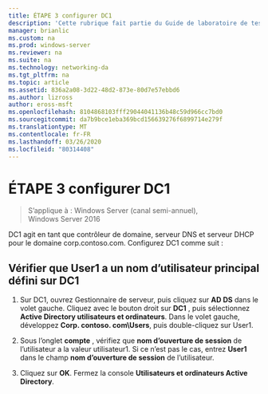 ```yaml
---
title: ÉTAPE 3 configurer DC1
description: 'Cette rubrique fait partie du Guide de laboratoire de test : illustrer DirectAccess avec l’authentification par mot de passe à usage unique et RSA SecurID pour Windows Server 2016'
manager: brianlic
ms.custom: na
ms.prod: windows-server
ms.reviewer: na
ms.suite: na
ms.technology: networking-da
ms.tgt_pltfrm: na
ms.topic: article
ms.assetid: 836a2a08-3d22-48d2-873e-80d7e57ebbd6
ms.author: lizross
author: eross-msft
ms.openlocfilehash: 8104868103fff29044041136b48c59d966cc7bd0
ms.sourcegitcommit: da7b9bce1eba369bcd156639276f6899714e279f
ms.translationtype: MT
ms.contentlocale: fr-FR
ms.lasthandoff: 03/26/2020
ms.locfileid: "80314408"
---
```

# <a name="step-3-configure-dc1"></a>ÉTAPE 3 configurer DC1

>S’applique à : Windows Server (canal semi-annuel), Windows Server 2016

DC1 agit en tant que contrôleur de domaine, serveur DNS et serveur DHCP pour le domaine corp.contoso.com. Configurez DC1 comme suit :  
  
## <a name="verify-user1-has-a-user-principal-name-defined-on-dc1"></a>Vérifier que User1 a un nom d’utilisateur principal défini sur DC1  
  
1.  Sur DC1, ouvrez Gestionnaire de serveur, puis cliquez sur **AD DS** dans le volet gauche. Cliquez avec le bouton droit sur **DC1** , puis sélectionnez **Active Directory utilisateurs et ordinateurs**. Dans le volet gauche, développez **Corp. contoso. com\Users**, puis double-cliquez sur User1.  
  
2.  Sous l’onglet **compte** , vérifiez que **nom d’ouverture de session** de l’utilisateur a la valeur utilisateur1. Si ce n’est pas le cas, entrez **User1** dans le champ **nom d’ouverture de session** de l’utilisateur.  
  
3.  Cliquez sur **OK**. Fermez la console **Utilisateurs et ordinateurs Active Directory**.  
  


